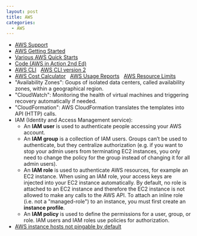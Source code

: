 ```yaml
---
layout: post
title: AWS
categories:
  - AWS
---
```

* [AWS Support](https://console.aws.amazon.com/support/home/?#/)  
* [AWS Getting Started](https://aws.amazon.com/getting-started/)  
* [Various AWS Quick Starts](https://aws.amazon.com/quickstart/)
* [Code (AWS in Action 2nd Ed)](https://github.com/awsinAction/code2)  
* [AWS CLI](https://aws.amazon.com/cli/) &nbsp; [AWS CLI version 2](https://docs.aws.amazon.com/cli/latest/userguide/install-cliv2.html)
* [AWS Cost Calculator](https://calculator.s3.amazonaws.com/index.html) &nbsp; [AWS Usage Reports](https://docs.aws.amazon.com/AWSEC2/latest/UserGuide/usage-reports.html) &nbsp; [AWS Resource Limits](https://docs.aws.amazon.com/AWSEC2/latest/UserGuide/ec2-resource-limits.html)
* "Availability Zones": Goups of isolated data centers, called availability zones, within a geographical region.
* "CloudWatch": Monitoring the health of virtual machines and triggering recovery automatically if needed.
* "CloudFormation": AWS CloudFormation translates the templates into API (HTTP) calls.
* IAM (Identity and Access Management service):
  * An **IAM user** is used to authenticate people accessing your AWS account.  
  * An **IAM group** is a collection of IAM users.  Groups can’t be used to authenticate, but they centralize authorization (e.g. if you want to stop your admin users from terminating EC2 instances, you only need to change the policy for the group instead of changing it for all admin users). 
  * An **IAM role** is used to authenticate AWS resources, for example an EC2 instance. When using an IAM role, your access keys are injected into your EC2 instance automatically. By default, no role is attached to an EC2 instance and therefore the EC2 instance is not allowed to make any calls to the AWS API. To attach an inline role (i.e. not a "managed-role") to an instance, you must first create an **instance profile**.
  * An **IAM policy** is used to define the permissions for a user, group, or role. IAM users and IAM roles use policies for authorization.  
* [AWS instance hosts not pingable by default](https://forums.aws.amazon.com/thread.jspa?messageID=776043)
